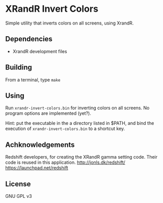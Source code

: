 XRandR Invert Colors
====================

Simple utility that inverts colors on all screens, using XrandR.

Dependencies
-------------
- XrandR development files


Building
--------
From a terminal, type `make`


Using
-----
Run `xrandr-invert-colors.bin` for inverting colors on all screens.
No program options are implemented (yet?).

Hint: put the executable in the a directory listed in $PATH, and bind the execution of `xrandr-invert-colors.bin` to a shortcut key.


Achknowledgements
-----------------

Redshift developers, for creating the XRandR gamma setting code. Their code is reused in this application.
http://jonls.dk/redshift/
https://launchpad.net/redshift

License
-------
GNU GPL v3



